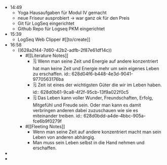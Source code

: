 - 14:49
	- Yoga Hausaufgaben für Modul IV gemacht
	- neue Friseur ausprobiert -> war ganz ok für den Preis
	- Git für LogSeq eingerichtet
	- Github Repo für Logseq PKM eingerichtet
- 15:39
	- LogSeq Web Clipper #[[to/create]]
- 16:58
	- ((628a2f44-7d60-42b2-adfb-2f87e61df14c))
		- #[[Literature Notes]]
			- 🗒 Wenn man seine Zeit und Energie auf andere konzentriert hat man keine Zeit und Energie mehr um sein eigenes Leben zu erschaffen.
			  id:: 628d04f6-b448-4e3d-9041-9770563176ba
			- 🗒 Zeit ist eines der wichtigsten Güter die wir im Leben haben.
			  id:: 628d0b61-9ca8-4f2f-95cb-13f9a022f0c5
			- 🗒 Das Leben kann voller Wunder, Freundschaften, Erfolg, Mitgefühl und Freude sein. Oder man kann es damit verbringen anderen dabei zuzuschauen wie sie es miteinander treiben.
			  id:: 628d0bdd-a4de-4bbc-905a-fce6b9f0279f
		- #[[Fleeting Notes]]
			- Wenn man seine Zeit auf andere konzentriert macht man sein Leben von anderen abhängig.
			- Man muss sein Leben selbst in die Hand nehmen und erschaffen.
-
-